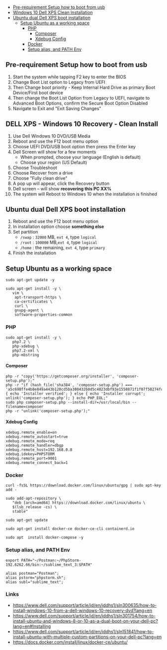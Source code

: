 - [Pre-requirement Setup how to boot from usb](#pre-requirement-setup-how-to-boot-from-usb)
- [Windows 10 Dell XPS Clean Installation](#dell-xps---windows-10-recovery---clean-install)
- [Ubuntu dual Dell XPS boot installation](#ubuntu-dual-dell-xps-boot-installation)
   - [Setup Ubuntu as a working space](#setup-ubuntu-as-a-working-space)
      - [PHP](#php)
         - [Composer](#composer)
         - [Xdebug Config](#xdebug-config)
      - [Docker](#docker)
      - [Setup alias, and PATH Env](#setup-alias-and-path-env)

## Pre-requirement Setup how to boot from usb

1. Start the system while tapping F2 key to enter the BIOS
2. Change Boot List option to Legacy from UEFI
3. Then Change boot priority - Keep Internal Hard Drive as primary Boot Device/First boot device
4. Then change the Boot List Option from Legacy to UEFI, navigate to Advanced Boot Options, confirm the Secure Boot Option Disabled
5. Navigate to Exit and "Exit Saving Changes"


## DELL XPS - Windows 10 Recovery - Clean Install

1. Use Dell Windows 10 DVD/USB Media
2. Reboot and use the F12 boot menu option
3. Choose UEFI DVD/USB boot option then press the Enter key
4. Dell Screen will show for a few moments
   - When prompted, choose your language (English is default)
   - Choose your region (US Default)
5. Choose Troubleshoot
6. Choose Recover from a drive
7. Choose "Fully clean drive"
8. A pop up will appear, click the Recovery button
9. Dell screen – will show **recovering this PC XX%**
10. The system will Reboot to Windows 10 when the installation is finished

## Ubuntu dual Dell XPS boot installation

1. Reboot and use the F12 boot menu option
2. In installation option choose **something else**
3. Set partition
   - `/swap` : `32000` MB, `ext 4`, type `logical`
   - `/root` : `100000` MB,`ext 4`, type `logical`
   - `/home` : the remaining, `ext 4`, type `primary`
4. Finish the installation

## Setup Ubuntu as a working space

```
sudo apt-get update -y

sudo apt-get install -y \
   vim \
    apt-transport-https \
    ca-certificates \
    curl \
    gnupg-agent \
    software-properties-common
```

### PHP

```
sudo apt-get install -y \
   php7.2 \
   php-xdebug \
   php7.2-xml \
   php-mbstring
```

#### Composer

```
php -r "copy('https://getcomposer.org/installer', 'composer-setup.php');"
php -r "if (hash_file('sha384', 'composer-setup.php') === 'a5c698ffe4b8e849a443b120cd5ba38043260d5c4023dbf93e1558871f1f07f58274fc6f4c93bcfd858c6bd0775cd8d1') { echo 'Installer verified'; } else { echo 'Installer corrupt'; unlink('composer-setup.php'); } echo PHP_EOL;"
sudo php composer-setup.php --install-dir=/usr/local/bin --filename=composer
php -r "unlink('composer-setup.php');"
```

#### Xdebug Config

```
xdebug.remote_enable=on
xdebug.remote_autostart=true
xdebug.remote_mode=req
xdebug.remote_handler=dbgp
xdebug.remote_host=192.168.0.8
xdebug.idekey=PHPSTORM
xdebug.remote_port=9001
xdebug.remote_connect_back=1
```

### Docker

```
curl -fsSL https://download.docker.com/linux/ubuntu/gpg | sudo apt-key add -

sudo add-apt-repository \
   "deb [arch=amd64] https://download.docker.com/linux/ubuntu \
   $(lsb_release -cs) \
   stable"

sudo apt-get update

sudo apt-get install docker-ce docker-ce-cli containerd.io

sudo apt  install docker-compose -y
```

### Setup alias, and PATH Env

```
export PATH="~/Postman:~/PhpStorm-192.6262.66/bin:~/sublime_text_3:$PATH"

alias postman="Postman";
alias pstorm="phpstorm.sh";
alias subl="sublime_text";
```

### Links

- https://www.dell.com/support/article/id/en/iddhs1/sln300635/how-to-install-windows-10-from-a-dell-windows-10-recovery-dvd?lang=en
- https://www.dell.com/support/article/id/en/iddhs1/sln301754/how-to-install-ubuntu-and-windows-8-or-10-as-a-dual-boot-on-your-dell-pc?lang=en#Installing
- https://www.dell.com/support/article/id/en/iddhs1/sln151841/how-to-install-ubuntu-with-multiple-custom-partitions-on-your-dell-pc?lang=en
- https://docs.docker.com/install/linux/docker-ce/ubuntu/
